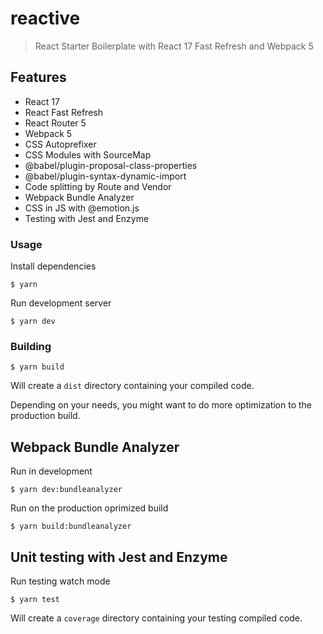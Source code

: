# reactive

> React Starter Boilerplate with React 17 Fast Refresh and Webpack 5

## Features

- React 17
- React Fast Refresh
- React Router 5
- Webpack 5
- CSS Autoprefixer
- CSS Modules with SourceMap
- @babel/plugin-proposal-class-properties
- @babel/plugin-syntax-dynamic-import
- Code splitting by Route and Vendor
- Webpack Bundle Analyzer
- CSS in JS with @emotion.js
- Testing with Jest and Enzyme

### Usage

Install dependencies

```
$ yarn
```

Run development server

```
$ yarn dev
```

### Building

```
$ yarn build
```

Will create a `dist` directory containing your compiled code.

Depending on your needs, you might want to do more optimization to the production build.

## Webpack Bundle Analyzer

Run in development

```
$ yarn dev:bundleanalyzer
```

Run on the production oprimized build

```
$ yarn build:bundleanalyzer
```

## Unit testing with Jest and Enzyme

Run testing watch mode

```
$ yarn test
```

Will create a `coverage` directory containing your testing compiled code.
